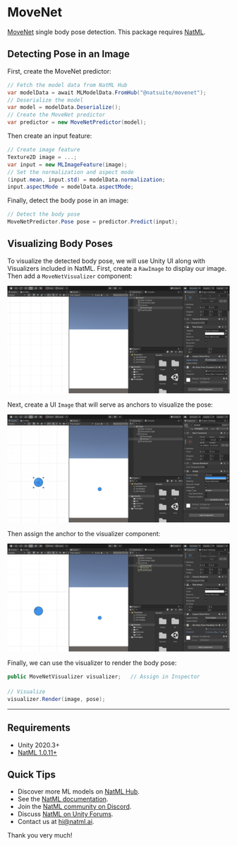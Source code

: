 # MoveNet
[MoveNet](https://blog.tensorflow.org/2021/05/next-generation-pose-detection-with-movenet-and-tensorflowjs.html) single body pose detection. This package requires [NatML](https://github.com/natmlx/NatML).

## Detecting Pose in an Image
First, create the MoveNet predictor:
```csharp
// Fetch the model data from NatML Hub
var modelData = await MLModelData.FromHub("@natsuite/movenet");
// Deserialize the model
var model = modelData.Deserialize();
// Create the MoveNet predictor
var predictor = new MoveNetPredictor(model);
```

Then create an input feature:
```csharp
// Create image feature
Texture2D image = ...;
var input = new MLImageFeature(image);
// Set the normalization and aspect mode
(input.mean, input.std) = modelData.normalization;
input.aspectMode = modelData.aspectMode;
```

Finally, detect the body pose in an image:
```csharp
// Detect the body pose
MoveNetPredictor.Pose pose = predictor.Predict(input);
```

## Visualizing Body Poses
To visualize the detected body pose, we will use Unity UI along with Visualizers included in NatML. First, create a `RawImage` to display our image. Then add a `MoveNetVisualizer` component:

![visualizer](Media/visualizer.png)

Next, create a UI `Image` that will serve as anchors to visualize the pose:

![anchor](Media/anchor.png)

Then assign the anchor to the visualizer component:

![assign](Media/assign.png)

Finally, we can use the visualizer to render the body pose:
```csharp
public MoveNetVisualizer visualizer;   // Assign in Inspector

// Visualize
visualizer.Render(image, pose);
```

___

## Requirements
- Unity 2020.3+
- [NatML 1.0.11+](https://github.com/natmlx/NatML)

## Quick Tips
- Discover more ML models on [NatML Hub](https://hub.natml.ai).
- See the [NatML documentation](https://docs.natml.ai/unity).
- Join the [NatML community on Discord](https://discord.gg/y5vwgXkz2f).
- Discuss [NatML on Unity Forums](https://forum.unity.com/threads/open-beta-natml-machine-learning-runtime.1109339/).
- Contact us at [hi@natml.ai](mailto:hi@natml.ai).

Thank you very much!